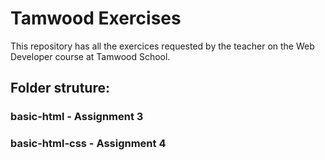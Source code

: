 # Tamwood Exercises

This repository has all the exercices requested by the teacher on the Web Developer course at Tamwood School. 

## Folder struture: 

### basic-html - Assignment 3

### basic-html-css - Assignment 4

